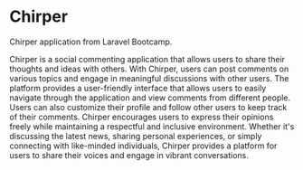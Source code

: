 # Chirper
Chirper application from Laravel Bootcamp.

Chirper is a social commenting application that allows users to share their thoughts and ideas with others. With Chirper, users can post comments on various topics and engage in meaningful discussions with other users. The platform provides a user-friendly interface that allows users to easily navigate through the application and view comments from different people. Users can also customize their profile and follow other users to keep track of their comments. Chirper encourages users to express their opinions freely while maintaining a respectful and inclusive environment. Whether it's discussing the latest news, sharing personal experiences, or simply connecting with like-minded individuals, Chirper provides a platform for users to share their voices and engage in vibrant conversations.
